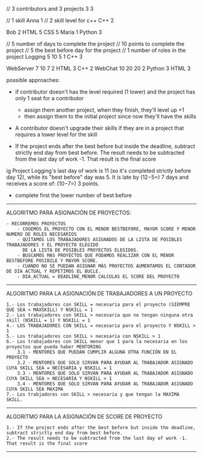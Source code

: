 // 3 contributors and 3 projects
3 3

// 1 skill
Anna 1
// 2 skill level for c++
C++ 2

Bob 2
HTML 5
CSS 5
Maria 1
Python 3

// 5 number of days to complete the project
// 10 points to complete the project
// 5 the best before day for the project
// 1 number of roles in the project
Logging 5 10 5 1
C++ 3

WebServer 7 10 7 2
HTML 3
C++ 2
WebChat 10 20 20 2
Python 3
HTML 3


possible approaches:


- if contributor doesn't has the level required (1 lower) and the project has only 1 seat for a contributor
	- assign them another project, when they finish, they'll level up +1
	- then assign them to the initial project since now they'll have the skills


- A contributor doesn't upgrade their skills if they are in a project that requires a lower level for the skill


- If the project ends after the best before but inside the deadline, subtract strictly end day from best before. The result needs to be subtracted from the last day of work -1. That result is the final score 

ig 
Project Logging's last day of work is 11 (so it's completed strictly before day 12), while its "best before" day was 5. It is late by (12−5=) 7 days and receives a score of: (10−7=) 3 points.

- complete first the lower number of best before



------------------------------------------------------------------------------------------------------------

ALGORITMO PARA ASIGNACIÓN DE PROYECTOS:

	- RECORREMOS PROYECTOS
		- COGEMOS EL PROYECTO CON EL MENOR BESTBEFORE, MAYOR SCORE Y MENOR NUMERO DE ROLES NECESARIOS
		- QUITAMOS LOS TRABAJADORES ASIGNADOS DE LA LISTA DE POSIBLES TRABAJADORES Y EL PROYECTO ELEGIDO
		  DE LA LISTA DE POSIBLES PROYECTOS ELEGIDOS.
		- BUSCAMOS MÁS PROYECTOS QUE PODAMOS REALIZAR CON EL MENOR BESTBEFORE POSIBILE Y MAYOR SCORE.
		- CUANDO NO SE PUEDAN ASIGNAR MÁS PROYECTOS AUMENTAMOS EL CONTADOR DE DÍA ACTUAL Y REPETIMOS EL BUCLE.
		- DIA_ACTUAL = DEADLINE_MENOR CALCULAS EL SCORE DEL PROYECTO

------------------------------------------------------------------------------------------------------------

ALGORITMO PARA LA ASIGNACIÓN DE TRABAJADORES A UN PROYECTO

	1.- Los trabajadores con SKILL = necesaria para el proyecto (SIEMPRE QUE SEA < MAXSKILL) Y NSKILL = 1
	2.- Los trabajadores con SKILL > necesaria que no tengan ninguna otra skill (NSKILL = 1) Y NSKILL = 1
	4.- LOS TRABAJADORES CON SKILL = necesaria para el proyecto Y NSKILL > 1
	5.- Los trabajadores con SKILL > necesaria con NSKILL > 1
	6.- Los trabajadores con SKILL menor que 1 para la necesaria en los proyectos que pueda haber MENTORING
		3.1 - MENTORES QUE PUEDAN CUMPLIR ALGUNA OTRA FUNCIÓN EN EL PROYECTO
		3.2 - MENTORES QUE SOLO SIRVAN PARA AYUDAR AL TRABAJADOR ASIGNADO CUYA SKILL SEA = NECESARIA y NSKILL = 1
		3.3 - MENTORES QUE SOLO SIRVAN PARA AYUDAR AL TRABAJADOR ASIGNADO CUYA SKILL SEA > NECESARIA Y NSKILL > 1
		3.4 - MENTORES QUE SOLO SIRVAN PARA AYUDAR AL TRABAJADOR ASIGNADO CUYA SKILL SEA MAXIMA
	7.- Los trabjadores con SKILL > necesaria y que tengan la MAXIMA SKILL.

------------------------------------------------------------------------------------------------------------

ALGORITMO PARA LA ASIGNACIÓN DE SCORE DE PROYECTO

	1.- If the project ends after the best before but inside the deadline, subtract strictly end day from best before.
	2.- The result needs to be subtracted from the last day of work -1. That result is the final score 

------------------------------------------------------------------------------------------------------------